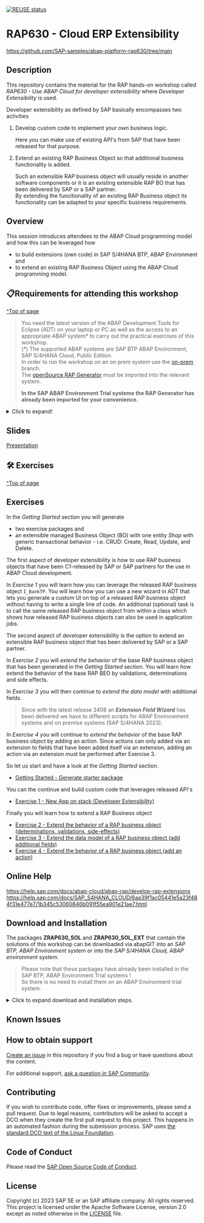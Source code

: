 [![REUSE status](https://api.reuse.software/badge/github.com/SAP-samples/abap-platform-rap630)](https://api.reuse.software/info/github.com/SAP-samples/abap-platform-rap630)

# RAP630 - Cloud ERP Extensibility
https://github.com/SAP-samples/abap-platform-rap630/tree/main

## Description

This repository contains the material for the RAP hands-on workshop called _RAP630 - Use ABAP Cloud for developer extensibility_ where _Developer Extensibility_ is used.  

Developer extensibility as defined by SAP basically encompasses two activities 

1. Develop custom code to implement your own business logic.   

   Here you can make use of existing API's from SAP that have been released for that purpose.
   
3. Extend an existing RAP Business Object so that additional business functionality is added.

   Such an extensible RAP business object will usually reside in another software components or it is an existing extensible RAP BO that has been delivered by SAP or a SAP partner.  
   By extending the funcitionality of an existing RAP Business object its functionality can be adapted to your specific business requirements.

## Overview

This session introduces attendees to the ABAP Cloud programming model and how this can be leveraged how
- to build extensions (own code) in SAP S/4HANA BTP, ABAP Environment and  
- to extend an existing RAP Business Object using the ABAP Cloud programming model.   

## 📋Requirements for attending this workshop 
[^Top of page](#)

> You need the latest version of the ABAP Development Tools for Eclipse (ADT) on your laptop or PC as well as the access to an appropriate ABAP system* to carry out the practical exercises of this workshop.  
>   (*) The supported ABAP systems are SAP BTP ABAP Environment, SAP S/4HANA Cloud, Public Edition.   
> In order to run the workshop on an on prem system use the [on-prem]([https://github.com/SAP-samples/abap-platform-rap630/tree/on-prem) branch.  
> The [openSource RAP Generator](https://github.com/SAP-samples/cloud-abap-rap) must be imported into the relevant system.   
> 
> **In the SAP ABAP Environment Trial systems the RAP Generator has already been imported for your convenience.**  

<details>
  <summary>Click to expand!</summary>

The requirements to follow the exercises in this repository are:
1. [Install the latest Eclipse platform and the latest ABAP Development Tools (ADT) plugin](https://developers.sap.com/tutorials/abap-install-adt.html)
2. [Create an user on the SAP BTP, ABAP environment Trial](https://developers.sap.com/tutorials/abap-environment-trial-onboarding.html) (_Read exception below_)
3. [Create an ABAP Cloud Project](https://developers.sap.com/tutorials/abap-environment-create-abap-cloud-project.html)

>> ⚠ **Exception regarding SAP-led events such as "ABAP Developer Day" and "SAP CodeJam"**:   
>> → A dedicated ABAP system with pre-generated packages for the hands-on workshop participants will be provided.   
>> → Access to the system details for this on-site workshop will be provided by the instructors during the session.    
</details>


## Slides
[Presentation](https://github.com/SAP-samples/abap-platform-rap630/blob/main/slides/RAP630_RAP_Extensibility_2405.pdf) 

## 🛠 Exercises
[^Top of page](#)

## Exercises

In the _Getting Started_ section you will generate 
- two exercise packages and
- an extensible managed Business Object (BO) with one entity _Shop_ with generic transactional behavior - i.e. CRUD: Create, Read, Update, and Delete. 

The first aspect of developer extensibility is how to use RAP business objects that have been C1-released by SAP or SAP partners for the use in ABAP Cloud development.   

In _Exercise 1_ you will learn how you can leverage the released RAP business object `I_BankTP`. You will learn how you can use a new wizard in ADT that lets you generate a custom UI on top of a released RAP business object without having to write a single line of code. An additional (optional) task is to call the same released RAP business object from within a class which shows how released RAP business objects can also be used in application jobs.

The second aspect of developer extensibility is the option to extend an extensible RAP business object that has been delivered by SAP or a SAP partner.  

In _Exercise 2_ you will _extend the behavior_ of the base RAP business object that has been generated in the _Getting Started_ section. You will learn how extend the behavior of the base RAP BEO by validations, determinations and side effects. 

In _Exercise 3_ you will then continue to _extend the data model_ with additional fields. 

> Since with the latest release 2408 an **_Extension Field Wizard_** has been delivered we have to different scripts for ABAP Environement systems and on premise systems (SAP S/4HANA 2023). 

In _Exercise 4_ you will continue to _extend the behavior_ of the base RAP business object by adding an action. Since actions can only added via an extension to fields that have been added itself via an extension, adding an action via an extension must be performed after Exercise 3.   

So let us start and have a look at the _Getting Started_ section.

- [Getting Started - Generate starter package](exercises/ex0/)

You can the continue and build custom code that leverages released API's

   -  [Exercise 1 - New App on stack (Developer Extensibility)](exercises/ex1/)

Finally you will learn how to extend a RAP Business object   

   - [Exercise 2 - Extend the behavior of a RAP business object (determinations, validations, side-effects)](exercises/ex2/)
   - [Exercise 3 - Extend the data model of a RAP business object (add additional fields)](exercises/ex3/)
   - [Exercise 4 - Extend the behavior of a RAP business object (add an action)](exercises/ex4/)

## Online Help

https://help.sap.com/docs/abap-cloud/abap-rap/develop-rap-extensions
https://help.sap.com/docs/SAP_S4HANA_CLOUD/6aa39f1ac05441e5a23f484f31e477e7/1b345c53060846b091f55ea901e21ae7.html

## Download and Installation

The packages **ZRAP630_SOL** and **ZRAP630_SOL_EXT** that contain the solutions of this workshop can be downloaded via abapGIT into an *SAP BTP, ABAP Environment* system or into the *SAP S/4HANA Cloud, ABAP environment* system.

> Please note that these packages have already been installed in the SAP BTP, ABAP Environment Trial systems !   
> So there is no need to install them on an ABAP Environment trial system.   

<details>
  <summary>Click to expand download and installation steps.</summary>

  The steps to download and install the package of the base RAP business object can be found here:   
   
1. Create a package **'ZRAP630_SOL'** with **'ZLOCAL'** as the superpackage.  
2. Link this package with the URL of the RAP630 GitHub repository `https://github.com/SAP-samples/abap-platform-rap630`.
3. Use the branch `main`.
4. Pull changes.
5. Use mass activation to activate the objects that have been imported in step 3.
6. Publish the service binding `ZRAP630UI_SHOP_O4_SOL`.

   After you have performed the aforementioned steps you can continue to download the solution package of the extension project **ZRAP630_SOL_EXT**.

   Since these are stored for technical reasons in another Github repository **abap-platform-rap630-ext** you have to
   to download the source from that repository 'https://github.com/SAP-samples/abap-platform-rap630-ext'.
   
   
</details>

## Known Issues
<!-- You may simply state "No known issues. -->

## How to obtain support
[Create an issue](https://github.com/SAP-samples/<repository-name>/issues) in this repository if you find a bug or have questions about the content.
 
For additional support, [ask a question in SAP Community](https://answers.sap.com/questions/ask.html).

## Contributing
If you wish to contribute code, offer fixes or improvements, please send a pull request. Due to legal reasons, contributors will be asked to accept a DCO when they create the first pull request to this project. This happens in an automated fashion during the submission process. SAP uses [the standard DCO text of the Linux Foundation](https://developercertificate.org/).

## Code of Conduct
Please read the [SAP Open Source Code of Conduct](https://github.com/SAP-samples/.github/blob/main/CODE_OF_CONDUCT.md).

## License
Copyright (c) 2023 SAP SE or an SAP affiliate company. All rights reserved. This project is licensed under the Apache Software License, version 2.0 except as noted otherwise in the [LICENSE](LICENSE) file.

